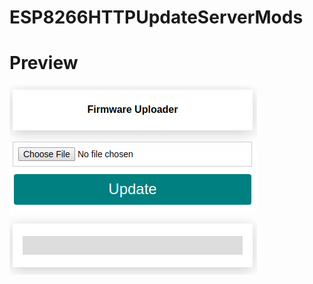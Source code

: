 # ESP8266HTTPUpdateServerMods
# Preview
<p >
  <img src="https://github.com/Kecubunk/ESP8266HTTPUpdateServerMods/blob/master/extras/a.png"/>
</p>
